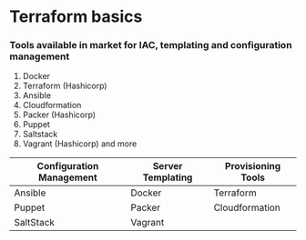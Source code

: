 # Terraform basics

### Tools available in market for IAC, templating and configuration management

1. Docker
2. Terraform (Hashicorp)
3. Ansible
4. Cloudformation
5. Packer (Hashicorp)
6. Puppet
7. Saltstack
8. Vagrant (Hashicorp) and more

| Configuration Management | Server Templating | Provisioning Tools |
| ------------------------ | ----------------- | ------------------ |
| Ansible                  | Docker            | Terraform          |
| Puppet                   | Packer            | Cloudformation     |
| SaltStack                | Vagrant           |                    |
